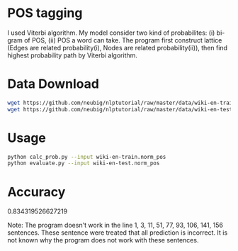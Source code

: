 # POS tagging

I used Viterbi algorithm. My model consider two kind of probabilites: (i) bi-gram of POS, (ii) POS a word can take. The program first construct lattice (Edges are related probability(i), Nodes are related probability(ii)), then find highest probability path by Viterbi algorithm.

# Data Download
```bash
wget https://github.com/neubig/nlptutorial/raw/master/data/wiki-en-train.norm_pos
wget https://github.com/neubig/nlptutorial/raw/master/data/wiki-en-test.norm_pos
```

# Usage
```bash
python calc_prob.py --input wiki-en-train.norm_pos
python evaluate.py --input wiki-en-test.norm_pos 
```

# Accuracy

0.834319526627219

Note: The program doesn't work in the line 1, 3, 11, 51, 77, 93, 106, 141, 156 sentences. These sentence were treated that all prediction is incorrect. It is not known why the program does not work with these sentences.

